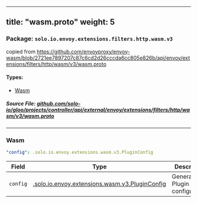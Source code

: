 
---
title: "wasm.proto"
weight: 5
---

<!-- Code generated by solo-kit. DO NOT EDIT. -->


### Package: `solo.io.envoy.extensions.filters.http.wasm.v3`  
copied from https://github.com/envoyproxy/envoy-wasm/blob/2721ee7897207c87c6cd2d26cccda6cc805e826b/api/envoy/extensions/filters/http/wasm/v3/wasm.proto


 
#### Types:


- [Wasm](#wasm)
  



##### Source File: [github.com/solo-io/gloo/projects/controller/api/external/envoy/extensions/filters/http/wasm/v3/wasm.proto](https://github.com/solo-io/gloo/blob/main/projects/controller/api/external/envoy/extensions/filters/http/wasm/v3/wasm.proto)





---
### Wasm



```yaml
"config": .solo.io.envoy.extensions.wasm.v3.PluginConfig

```

| Field | Type | Description |
| ----- | ---- | ----------- | 
| `config` | [.solo.io.envoy.extensions.wasm.v3.PluginConfig](../../../../../wasm/v3/wasm.proto.sk/#pluginconfig) | General Plugin configuration. |





<!-- Start of HubSpot Embed Code -->
<script type="text/javascript" id="hs-script-loader" async defer src="//js.hs-scripts.com/5130874.js"></script>
<!-- End of HubSpot Embed Code -->
